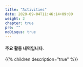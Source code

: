 ```yaml
---
title: "Activities"
date: 2020-09-04T11:46:14+09:00
weight: 2
chapter: true
pre: ""
noDisqus: true
---
```

#### 주요 활동 내역입니다.

{{% children description="true" %}}
